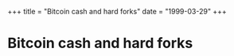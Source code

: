 +++
title = "Bitcoin cash and hard forks"
date = "1999-03-29"
+++



# Bitcoin cash and hard forks


<nft-card contractAddress="0x495f947276749ce646f68ac8c248420045cb7b5e" tokenId="21217790705324758101175761062786421039733409879261131814667265899790300348417"> </nft-card> <script src="https://unpkg.com/embeddable-nfts/dist/nft-card.min.js"></script>